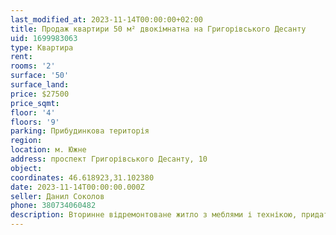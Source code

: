 ```yaml
---
last_modified_at: 2023-11-14T00:00:00+02:00
title: Продаж квартири 50 м² двокімнатна на Григорівського Десанту
uid: 1699983063
type: Квартира
rent:
rooms: '2'
surface: '50'
surface_land:
price: $27500
price_sqmt:
floor: '4'
floors: '9'
parking: Прибудинкова територія
region:
location: м. Южне
address: проспект Григорівського Десанту, 10
object:
coordinates: 46.618923,31.102380
date: 2023-11-14T00:00:00.000Z
seller: Данил Соколов
phone: 380734060482
description: Вторинне відремонтоване житло з меблями і технікою, придатне для проживання
---
```

